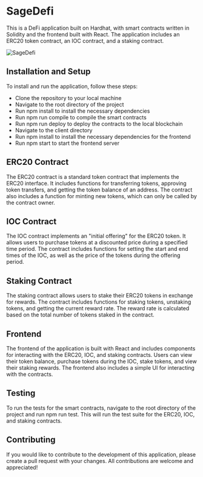 # SageDefi
This is a DeFi application built on Hardhat, with smart contracts written in Solidity and the frontend built with React. The application includes an ERC20 token contract, an IOC contract, and a staking contract.

![SageDefi](https://sage-defi.vercel.app/static/media/about_img01.92aec9a4de2f58631598.png)

## Installation and Setup
To install and run the application, follow these steps:

* Clone the repository to your local machine
* Navigate to the root directory of the project
* Run npm install to install the necessary dependencies
* Run npm run compile to compile the smart contracts
* Run npm run deploy to deploy the contracts to the local blockchain
* Navigate to the client directory
* Run npm install to install the necessary dependencies for the frontend
* Run npm start to start the frontend server


## ERC20 Contract
The ERC20 contract is a standard token contract that implements the ERC20 interface. It includes functions for transferring tokens, approving token transfers, and getting the token balance of an address. The contract also includes a function for minting new tokens, which can only be called by the contract owner.

## IOC Contract
The IOC contract implements an "initial offering" for the ERC20 token. It allows users to purchase tokens at a discounted price during a specified time period. The contract includes functions for setting the start and end times of the IOC, as well as the price of the tokens during the offering period.

## Staking Contract
The staking contract allows users to stake their ERC20 tokens in exchange for rewards. The contract includes functions for staking tokens, unstaking tokens, and getting the current reward rate. The reward rate is calculated based on the total number of tokens staked in the contract.

## Frontend
The frontend of the application is built with React and includes components for interacting with the ERC20, IOC, and staking contracts. Users can view their token balance, purchase tokens during the IOC, stake tokens, and view their staking rewards. The frontend also includes a simple UI for interacting with the contracts.

## Testing
To run the tests for the smart contracts, navigate to the root directory of the project and run npm run test. This will run the test suite for the ERC20, IOC, and staking contracts.

## Contributing
If you would like to contribute to the development of this application, please create a pull request with your changes. All contributions are welcome and appreciated!




